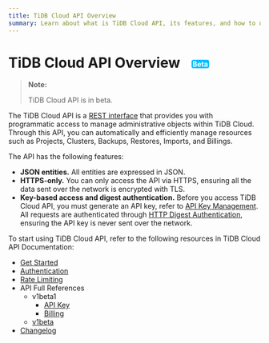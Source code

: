 ```yaml
---
title: TiDB Cloud API Overview
summary: Learn about what is TiDB Cloud API, its features, and how to use API to manage your TiDB Cloud clusters.
---
```


# TiDB Cloud API Overview <span style="color: #fff; background-color: #00bfff; border-radius: 4px; font-size: 0.5em; vertical-align: middle; margin-left: 16px; padding: 0 2px;">Beta</span>

> **Note:**
>
> TiDB Cloud API is in beta.

The TiDB Cloud API is a [REST interface](https://en.wikipedia.org/wiki/Representational_state_transfer) that provides you with programmatic access to manage administrative objects within TiDB Cloud. Through this API, you can automatically and efficiently manage resources such as Projects, Clusters, Backups, Restores, Imports, and Billings.

The API has the following features:

- **JSON entities.** All entities are expressed in JSON.
- **HTTPS-only.** You can only access the API via HTTPS, ensuring all the data sent over the network is encrypted with TLS.
- **Key-based access and digest authentication.** Before you access TiDB Cloud API, you must generate an API key, refer to [API Key Management](https://docs.pingcap.com/tidbcloud/api/v1beta#section/Authentication/API-key-management). All requests are authenticated through [HTTP Digest Authentication](https://en.wikipedia.org/wiki/Digest_access_authentication), ensuring the API key is never sent over the network.

To start using TiDB Cloud API, refer to the following resources in TiDB Cloud API Documentation:

- [Get Started](https://docs.pingcap.com/tidbcloud/api/v1beta#section/Get-Started)
- [Authentication](https://docs.pingcap.com/tidbcloud/api/v1beta#section/Authentication)
- [Rate Limiting](https://docs.pingcap.com/tidbcloud/api/v1beta#section/Rate-Limiting)
- API Full References
    - v1beta1
        - [API Key](https://docs.pingcap.com/tidbcloud/api/v1beta1/apikey)
        - [Billing](https://docs.pingcap.com/tidbcloud/api/v1beta1/billing)
    - [v1beta](https://docs.pingcap.com/tidbcloud/api/v1beta#tag/Project)
- [Changelog](https://docs.pingcap.com/tidbcloud/api/v1beta#section/API-Changelog)
